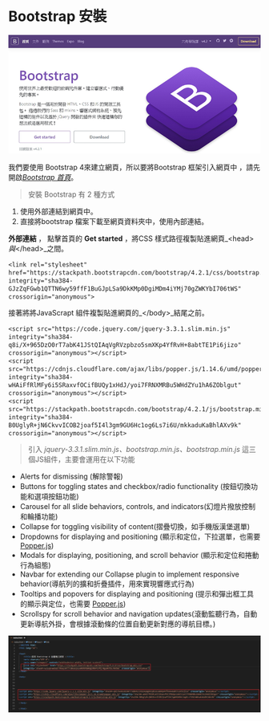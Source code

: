 # Bootstrap 安裝

![](.gitbook/assets/bootstrap4.jpg)

我們要使用 Bootstrap 4來建立網頁，所以要將Bootstrap 框架引入網頁中 ，請先開啟[_Bootstrap 首頁_](https://bootstrap.hexschool.com/)。

> 安裝 Bootstrap 有 2 種方式

1. 使用外部連結到網頁中。
2. 直接將bootstrap 檔案下載至網頁資料夾中，使用內部連結。

**外部連結** ， 點擊首頁的 **Get started** ，將CSS 樣式路徑複製貼進網頁_&lt;head&gt;_與_&lt;/head&gt;_之間。

```markup
<link rel="stylesheet" href="https://stackpath.bootstrapcdn.com/bootstrap/4.2.1/css/bootstrap.min.css" integrity="sha384-GJzZqFGwb1QTTN6wy59ffF1BuGJpLSa9DkKMp0DgiMDm4iYMj70gZWKYbI706tWS" crossorigin="anonymous">
```

接著將將JavaScrapt 組件複製貼進網頁的_&lt;/body&gt;_結尾之前。

```markup
<script src="https://code.jquery.com/jquery-3.3.1.slim.min.js" integrity="sha384-q8i/X+965DzO0rT7abK41JStQIAqVgRVzpbzo5smXKp4YfRvH+8abtTE1Pi6jizo" crossorigin="anonymous"></script>
<script src="https://cdnjs.cloudflare.com/ajax/libs/popper.js/1.14.6/umd/popper.min.js" integrity="sha384-wHAiFfRlMFy6i5SRaxvfOCifBUQy1xHdJ/yoi7FRNXMRBu5WHdZYu1hA6ZOblgut" crossorigin="anonymous"></script>
<script src="https://stackpath.bootstrapcdn.com/bootstrap/4.2.1/js/bootstrap.min.js" integrity="sha384-B0UglyR+jN6CkvvICOB2joaf5I4l3gm9GU6Hc1og6Ls7i6U/mkkaduKaBhlAXv9k" crossorigin="anonymous"></script>
```

> 引入 _jquery-3.3.1.slim.min.js、bootstrap.min.js、bootstrap.min.js_ 這三個JS組件，主要會運用在以下功能

* Alerts for dismissing \(解除警報\)
* Buttons for toggling states and checkbox/radio functionality \(按鈕切換功能和選項按鈕功能\)
* Carousel for all slide behaviors, controls, and indicators\(幻燈片撥放控制和輪播功能\)
* Collapse for toggling visibility of content\(摺疊切換，如手機版漢堡選單\)
* Dropdowns for displaying and positioning \(顯示和定位，下拉選單，也需要[Popper.js](https://popper.js.org/)\)
* Modals for displaying, positioning, and scroll behavior \(顯示和定位和捲動行為組態\)
* Navbar for extending our Collapse plugin to implement responsive behavior\(導航列的擴和折疊插件，用來實現響應式行為\)
* Tooltips and popovers for displaying and positioning \(提示和彈出框工具的顯示與定位，也需要 [Popper.js](https://popper.js.org/)\)
* Scrollspy for scroll behavior and navigation updates\(滾動監聽行為，自動更新導航外掛，會根據滾動條的位置自動更新對應的導航目標。\)

![](.gitbook/assets/b01.jpg)

